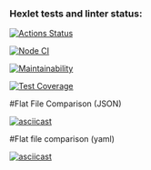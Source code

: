 ### Hexlet tests and linter status:
[![Actions Status](https://github.com/Jekaterina111/frontend-project-46/workflows/hexlet-check/badge.svg)](https://github.com/Jekaterina111/frontend-project-46/actions)

[![Node CI](https://github.com/Jekaterina111/frontend-project-46/actions/workflows/nodejs.yml/badge.svg)](https://github.com/Jekaterina111/frontend-project-46/actions/workflows/nodejs.yml)

[![Maintainability](https://api.codeclimate.com/v1/badges/599a23ea584b13d86edf/maintainability)](https://codeclimate.com/github/Jekaterina111/frontend-project-46/maintainability)

[![Test Coverage](https://api.codeclimate.com/v1/badges/599a23ea584b13d86edf/test_coverage)](https://codeclimate.com/github/Jekaterina111/frontend-project-46/test_coverage)

#Flat File Comparison (JSON)

[![asciicast](https://asciinema.org/a/3uyzS07fdl52XwqPdhm2eTLUm.svg)](https://asciinema.org/a/3uyzS07fdl52XwqPdhm2eTLUm)

#Flat file comparison (yaml)

[![asciicast](https://asciinema.org/a/Unrkj7okZePq6W1kERQgyAJnv.svg)](https://asciinema.org/a/Unrkj7okZePq6W1kERQgyAJnv)